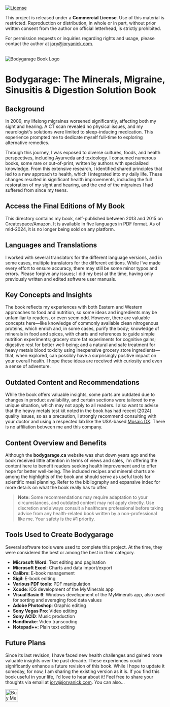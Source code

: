 [![License](https://img.shields.io/badge/License-Commercial%20-%23blue.svg)](http://joryanick.com)

This project is released under a **Commercial License**. Use of this material is restricted. Reproduction or distribution, in whole or in part, without prior written consent from the author on official letterhead, is strictly prohibited.

For permission requests or inquiries regarding rights and usage, please contact the author at [jory@joryanick.com](mailto:jory@joryanick.com).
<br><br>

![Bodygarage Book Logo](https://raw.github.com/joryanick/bodygarage/main/bodygarage-book-logo.png?raw=true)
<br>
# **Bodygarage: The Minerals, Migraine, Sinusitis & Digestion Solution Book**

## **Background**

In 2009, my lifelong migraines worsened significantly, affecting both my sight and hearing. A CT scan revealed no physical issues, and my neurologist's solutions were limited to sleep-inducing medication. This experience prompted me to dedicate myself full-time to exploring alternative remedies.

Through this journey, I was exposed to diverse cultures, foods, and health perspectives, including Ayurveda and toxicology. I consumed numerous books, some rare or out-of-print, written by authors with specialized knowledge. From this extensive research, I identified shared principles that led to a new approach to health, which I integrated into my daily life. These changes resulted in significant health improvements, including the full restoration of my sight and hearing, and the end of the migraines I had suffered from since my teens.

## **Access the Final Editions of My Book**

This directory contains my book, self-published between 2013 and 2015 on Createspace/Amazon. It is available in five languages in PDF format. As of mid-2024, it is no longer being sold on any platform.

## **Languages and Translations**

I worked with several translators for the different language versions, and in some cases, multiple translators for the different editions. While I’ve made every effort to ensure accuracy, there may still be some minor typos and errors. Please forgive any issues; I did my best at the time, having only previously written and edited software user manuals.

## **Key Concepts and Insights**

The book reflects my experiences with both Eastern and Western approaches to food and nutrition, so some ideas and ingredients may be unfamiliar to readers, or even seem odd. However, there are valuable concepts here—like knowledge of commonly available clean nitrogenous proteins, which enrich and, in some cases, purify the body; knowledge of minerals in food and spices, with charts and references to guide simple nutrition experiments; grocery store fat experiments for cognitive gains; digestive rest for better well-being; and a natural and safe treatment for heavy metals blood toxicity using inexpensive grocery store ingredients—that, when explored, can possibly have a surprisingly positive impact on your overall health. I hope these ideas are received with curiosity and even a sense of adventure.

## **Outdated Content and Recommendations**

While the book offers valuable insights, some parts are outdated due to changes in product availability, and certain sections were tailored to my unique situation, which may not apply to all readers. I also want to advise that the heavy metals test kit noted in the book has had recent (2024) quality issues, so as a precaution, I strongly recommend consulting with your doctor and using a respected lab like the USA-based [Mosaic DX](https://mosaicdx.com). There is no affiliation between me and this company.

## **Content Overview and Benefits**

Although the **bodygarage.ca** website was shut down years ago and the book received little attention in terms of views and sales, I’m offering the content here to benefit readers seeking health improvement and to offer hope for better well-being. The included recipes and mineral charts are among the highlights of the book and should serve as useful tools for scientific meal planning. Refer to the bibliography and expansive index for more details on what the book really has to offer.

> **Note:** Some recommendations may require adaptation to your circumstances, and outdated content may not apply directly. Use discretion and always consult a healthcare professional before taking advice from any health-related book written by a non-professional like me. Your safety is the #1 priority.

## **Tools Used to Create Bodygarage**

Several software tools were used to complete this project. At the time, they were considered the best or among the best in their category.

- **Microsoft Word**: Text editing and pagination
- **Microsoft Excel**: Charts and data import/export
- **Calibre**: E-book management  
- **Sigil**: E-book editing  
- **Various PDF tools**: PDF manipulation  
- **Xcode**: iOS development of the MyMinerals app
- **Visual Basic 6**: Windows development of the MyMinerals app, also used for sorting and averaging food data values
- **Adobe Photoshop**: Graphic editing  
- **Sony Vegas Pro**: Video editing  
- **Sony ACID**: Music production  
- **Handbrake**: Video transcoding  
- **Notepad++**: Plain text editing  

## **Future Plans**

Since its last revision, I have faced new health challenges and gained more valuable insights over the past decade. These experiences could significantly enhance a future revision of this book. While I hope to update it someday, for now, I am sharing the existing version as it is. If you find this book useful in your life, I'd love to hear about it! Feel free to share your thoughts via email at [jory@joryanick.com](mailto:jory@joryanick.com). You can also...

<a href='https://ko-fi.com/jorymakes' target='_blank'><img height='40' style='border:0px;height:40px;' src='https://az743702.vo.msecnd.net/cdn/kofi3.png?v=0' border='0' alt='Buy Me a Coffee at ko-fi.com'/></a>

